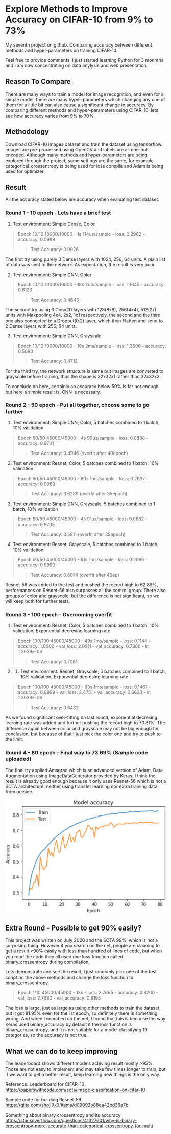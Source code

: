 # Explore Methods to Improve Accuracy on CIFAR-10 from 9% to 73%
My seventh project on github. Comparing accuracy between different methods and hyper-parameters on training CIFAR-10.

Feel free to provide comments, I just started learning Python for 3 monnths and I am now concentrating on data anylysis and web presentation.

## Reason To Compare
There are many ways to train a model for image recognition, and even for a simple model, there are many hyper-parameters which changing any one of them for a little bit can also cause a significant change in accuracy. By comparing different methods and hyper-parameters using CIFAR-10, lets see how accuracy varies from 9% to 70%.

## Methodology
Download CIFAR-10 images dataset and train the dataset using tensorflow. Images are pre-processed using OpenCV and labels are all one-hot encoded. Although many methods and hyper-parameters are being explored through the project, some settings are the same, for example categorical_crossentropy is being used for loss compile and Adam is being used for optimizer.

## Result
All the accuracy stated below are accuracy when evaluating test dataset.

### Round 1 - 10 epoch - Lets have a brief test
1. Test environment: Simple Dense, Color
> Epoch 10/10 10000/10000 - 1s 114us/sample - loss: 2.2962 - accuracy: 0.0988
>> Test Accuracy:  0.0926

The first try using purely 3 Dense layers with 1024, 256, 64 units. A plain list of data was sent to the network. As expectation, the result is very poor.

2. Test environment: Simple CNN, Color
> Epoch 10/10 10000/10000 - 18s 2ms/sample - loss: 1.1045 - accuracy: 0.6123
>> Test Accuracy:  0.4643

The second try using 3 Conv2D layers with 128(8x8), 256(4x4), 512(2x) units with Maxpooling 4x4, 2x2, 1x1 respectively, the second and the third one also connected to a Dropout(0.2) layer, which then Flatten and send to 2 Dense layers with 256, 64 units.

3. Test environment: Simple CNN, Grayscale
> Epoch 10/10 10000/10000 - 19s 2ms/sample - loss: 1.3606 - accuracy: 0.5090
>> Test Accuracy:  0.4712

For the third try, the network structure is same but images are converted to grayscale before training, thus the shape is 32x32x1 rather than 32x32x3.

To conclude on here, certainly an accuracy below 50% is far not enough, but here a simple result is, CNN is necessary.

### Round 2 - 50 epoch - Put all together, choose some to go further
1. Test environment: Simple CNN, Color, 5 batches combined to 1 batch, 10% validation
> Epoch 50/50 45000/45000 - 4s 99us/sample - loss: 0.0888 - accuracy: 0.9701
>> Test Accuracy:  0.4946 (overfit after 40epoch)

2. Test environment: Resnet, Color, 5 batches combined to 1 batch, 10% validation
> Epoch 50/50 45000/45000 - 60s 1ms/sample - loss: 0.2637 - accuracy: 0.9989
>> Test Accuracy:  0.6289 (overfit after 35epoch)

3. Test environment: Simple CNN, Grayscale, 5 batches combined to 1 batch, 10% validation
> Epoch 50/50 45000/45000 - 4s 91us/sample - loss: 0.0882 - accuracy: 0.9705
>> Test Accuracy:  0.5811 (overfit after 35epoch)

4. Test environment: Resnet, Grayscale, 5 batches combined to 1 batch, 10% validation
> Epoch 50/50 45000/45000 - 61s 1ms/sample - loss: 0.2586 - accuracy: 0.9999
>> Test Accuracy:  0.6074 (overfit after 40ep)

Resnet-56 was added to the test and pushed the record high to 62.89%, performances on Resnet-56 also surpasses all the control group. There also groups of color and grayscale, but the difference is not significant, so we will keep both for further tests.

### Round 3 - 100 epoch - Overcoming overfit

1. Test environment: Resnet, Color, 5 batches combined to 1 batch, 10% validation, Exponential decresing learning rate
> Epoch 100/100 45000/45000 - 49s 1ms/sample - loss: 0.1144 - accuracy: 1.0000 - val_loss: 2.0911 - val_accuracy: 0.7306 - lr: 1.3639e-06
>> Test Accuracy:  0.7081

2. 1. Test environment: Resnet, Grayscale, 5 batches combined to 1 batch, 10% validation, Exponential decresing learning rate
> Epoch 100/100 45000/45000 - 63s 1ms/sample - loss: 0.1461 - accuracy: 0.9999 - val_loss: 2.4751 - val_accuracy: 0.6620 - lr: 1.3639e-06
>> Test Accuracy:  0.6432

As we found significant over-fitting on last round, exponential decresing learning rate was added and further pushing the record high to 70.81%. The difference again between color and grayscale may not be big enough for conclusion, but because of that I just pick the color one and try to push to the limit.

### Round 4 - 80 epoch - Final way to 73.69% (Sample code uploaded)

The final try applied Amsgrad which is an advanced version of Adam, Data Augmentation using ImageDataGenerator provided by Keras. I think the result is already good enough because it only uses Resnet-56 which is not a SOTA architecture, neither using transfer learning nor extra training data from outside.

![image](https://github.com/leolui2004/cifar_compare/blob/master/result.png)

## Extra Round - Possible to get 90% easily?
This project was written on July 2020 and the SOTA 99%, which is not a surprising thing. However if you search on the net, people are claiming to get a result >90% easily with less than hundred of lines of code, but when you read the code they all used one loss function called  binary_crossentropy during compilation.

Lets demonstrate and see the result, I just randomly pick one of the test script on the above methods and change the loss function to binary_crossentropy.

> Epoch 1/10
> 45000/45000 - 13s - loss: 2.7665 - accuracy: 0.8200 - val_loss: 2.7680 - val_accuracy: 0.8195

The loss is large, just as large as using other methods to train the dataset, but it got 81.95% even for the 1st epoch, so definitely there is something wrong. And when I searched on the net, I found that this is because the way Keras used binary_accuracy by default if the loss function is binary_crossentropy, and it is not suitable for a model classifying 10 categories, so the accuracy is not true.

## What we can do to keep improving
The leaderboard shows different models achiving result mostly >95%. Those are not easy to implement and may take few times longer to train, but if we want to get a better result, keep learning new things is the only way.

Reference:
Leaderboard for CIFAR-10
https://paperswithcode.com/sota/image-classification-on-cifar-10

Sample code for building Resnet-56
https://qiita.com/shoji9x9/items/d09092b88ea42bd36a7b

Something about binary crossentropy and its accuracy
https://stackoverflow.com/questions/41327601/why-is-binary-crossentropy-more-accurate-than-categorical-crossentropy-for-multi
